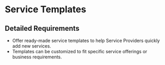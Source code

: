 # Service Templates

## Detailed Requirements
- Offer ready-made service templates to help Service Providers quickly add new services.
- Templates can be customized to fit specific service offerings or business requirements.
